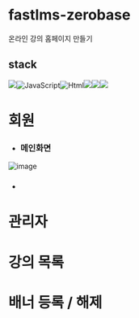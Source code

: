 # fastlms-zerobase
온라인 강의 홈페이지 만들기

## stack

<img src="https://img.shields.io/badge/spring-6DB33F?style=for-the-badge&logo=spring&logoColor=white"><img alt="JavaScript" src ="https://img.shields.io/badge/JavaScriipt-F7DF1E.svg?&style=for-the-badge&logo=JavaScript&logoColor=black"/><img alt="Html" src ="https://img.shields.io/badge/HTML5-E34F26.svg?&style=for-the-badge&logo=HTML5&logoColor=white"/><img src="https://img.shields.io/badge/mysql-4479A1?style=for-the-badge&logo=mysql&logoColor=white"><img src="https://img.shields.io/badge/css-1572B6?style=for-the-badge&logo=css3&logoColor=white"><img src="https://img.shields.io/badge/mariaDB-003545?style=for-the-badge&logo=mariaDB&logoColor=white">


# 회원


- ### 메인화면
![image](https://user-images.githubusercontent.com/79897135/215277976-4c78b9f0-0c83-49c2-910e-7d33cfdeb115.png)

- ### 

# 관리자


# 강의 목록


# 배너 등록 / 해제




